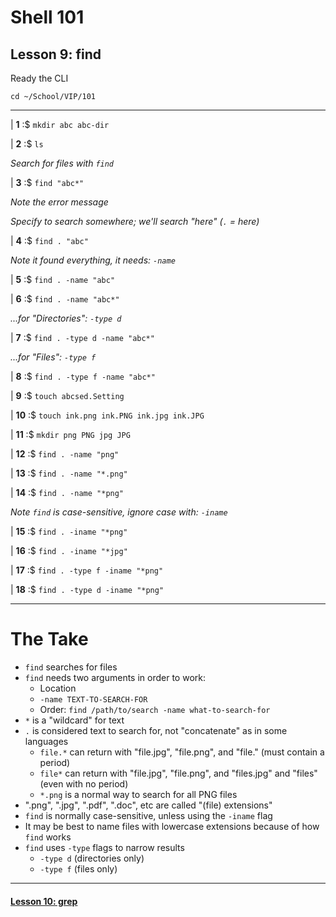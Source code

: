# Shell 101
## Lesson 9: find

Ready the CLI

`cd ~/School/VIP/101`

___

| **1** :$ `mkdir abc abc-dir`

| **2** :$ `ls`

*Search for files with `find`*

| **3** :$ `find "abc*"`

*Note the error message*

*Specify to search somewhere; we'll search "here" (`.` = here)*

| **4** :$ `find . "abc"`

*Note it found everything, it needs: `-name`*

| **5** :$ `find . -name "abc"`

| **6** :$ `find . -name "abc*"`

*...for "Directories": `-type d`*

| **7** :$ `find . -type d -name "abc*"`

*...for "Files": `-type f`*

| **8** :$ `find . -type f -name "abc*"`

| **9** :$ `touch abcsed.Setting`

| **10** :$ `touch ink.png ink.PNG ink.jpg ink.JPG`

| **11** :$ `mkdir png PNG jpg JPG`

| **12** :$ `find . -name "png"`

| **13** :$ `find . -name "*.png"`

| **14** :$ `find . -name "*png"`

*Note `find` is case-sensitive, ignore case with: `-iname`*

| **15** :$ `find . -iname "*png"`

| **16** :$ `find . -iname "*jpg"`

| **17** :$ `find . -type f -iname "*png"`

| **18** :$ `find . -type d -iname "*png"`

___

# The Take

- `find` searches for files
- `find` needs two arguments in order to work:
  - Location
  - `-name TEXT-TO-SEARCH-FOR`
  - Order: `find /path/to/search -name what-to-search-for`
- `*` is a "wildcard" for text
- `.` is considered text to search for, not "concatenate" as in some languages
  - `file.*` can return with "file.jpg", "file.png", and "file." (must contain a period)
  - `file*` can return with "file.jpg", "file.png", and "files.jpg" and "files" (even with no period)
  - `*.png` is a normal way to search for all PNG files
- ".png", ".jpg", ".pdf", ".doc", etc are called "(file) extensions"
- `find` is normally case-sensitive, unless using the `-iname` flag
- It may be best to name files with lowercase extensions because of how `find` works
- `find` uses `-type` flags to narrow results
  - `-type d` (directories only)
  - `-type f` (files only)

___

#### [Lesson 10: grep](https://github.com/inkVerb/vip/blob/master/101/Lesson-10.md)
